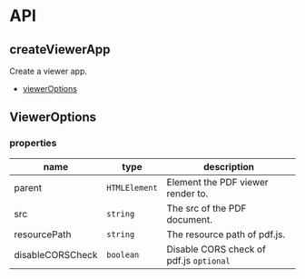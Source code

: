 # API

## createViewerApp

Create a viewer app.

- [viewerOptions](#viewerOptions)

## ViewerOptions

### properties

| name             | type          | description                             |
| ---------------- | ------------- | --------------------------------------- |
| parent           | `HTMLElement` | Element the PDF viewer render to.       |
| src              | `string`      | The src of the PDF document.            |
| resourcePath     | `string`      | The resource path of pdf.js.            |
| disableCORSCheck | `boolean`     | Disable CORS check of pdf.js `optional` |
